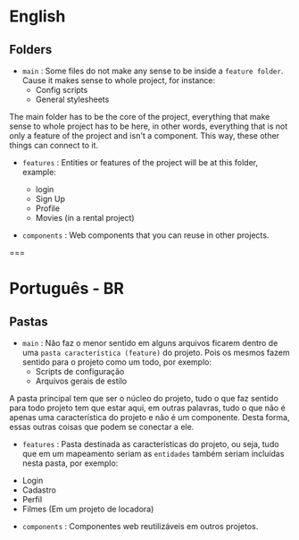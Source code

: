 
# English

## Folders
 * `main` :  Some files do not make any sense to be inside a `feature folder`. Cause it makes sense to whole project, for instance:
    + Config scripts
    + General stylesheets

The main folder has to be the core of the project, everything that make sense to whole project has to be here, in other words, everything that is not only a feature of the project and isn't a component. This way, these other things can connect to it.

* `features` :  Entities or features of the project will be at this folder, example:
    + login
    + Sign Up
    + Profile
    + Movies (in a rental project)

* `components` : Web components that you can reuse in other projects.

===

# Português - BR

## Pastas
 * `main` :  Não faz o menor sentido em alguns arquivos ficarem dentro de uma `pasta característica (feature)` do projeto. Pois os mesmos fazem sentido para o projeto como um todo, por exemplo:
    + Scripts de configuração
    + Arquivos gerais de estilo
    
A pasta principal tem que ser o núcleo do projeto, tudo o que faz sentido para todo projeto tem que estar aqui, em outras palavras, tudo o que não é apenas uma característica do projeto e não é um componente. Desta forma, essas outras coisas que podem se conectar a ele.

 * `features` : Pasta destinada as características do projeto, ou seja, tudo que em um mapeamento seriam as `entidades` também seriam incluídas nesta pasta, por exemplo:
  + Login
  + Cadastro
  + Perfil
  + Filmes (Em um projeto de locadora)
  
 * `components` : Componentes web reutilizáveis em outros projetos.
